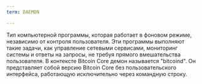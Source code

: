 ```yaml
---
term: DAEMON

---
```

Тип компьютерной программы, которая работает в фоновом режиме, независимо от контроля пользователя. Эти программы выполняют такие задачи, как управление сетевыми сервисами, мониторинг системы и ответы на запросы, не требуя прямого вмешательства пользователя. В контексте Bitcoin Core демон называется "bitcoind". Он представляет собой версию Bitcoin Core без пользовательского интерфейса, работающую исключительно через командную строку.